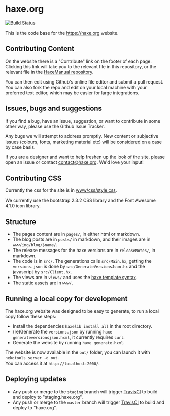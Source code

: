 haxe.org
========

[![Build Status](https://travis-ci.org/HaxeFoundation/haxe.org.svg?branch=staging)](https://travis-ci.org/HaxeFoundation/haxe.org)

This is the code base for the <https://haxe.org> website.

## Contributing Content

On the website there is a "Contribute" link on the footer of each page.  Clicking this link will take you to the relevant file in this repository, or the relevant file in the [HaxeManual repository](https://github.com/HaxeFoundation/HaxeManual).

You can then edit using Github's online file editor and submit a pull request. You can also fork the repo and edit on your local machine with your preferred text editor, which may be easier for large integrations.

## Issues, bugs and suggestions

If you find a bug, have an issue, suggestion, or want to contribute in some other way, please use the Github Issue Tracker.

Any bugs we will attempt to address promptly.  New content or subjective issues (colours, fonts, marketing material etc) will be considered on a case by case basis.

If you are a designer and want to help freshen up the look of the site, please open an issue or contact <contact@haxe.org>.  We'd love your input!

## Contributing CSS

Currently the css for the site is in [www/css/style.css](https://github.com/HaxeFoundation/haxe.org/blob/staging/www/css/style.css).

We currently use the bootstrap 2.3.2 CSS library and the Font Awesome 4.1.0 icon library.

## Structure

* The pages content are in `pages/`, in either html or markdown.
* The blog posts are in `posts/` in markdown, and their images are in `www/img/blog/$name/`.
* The release messages for the haxe versions are in `releaseNotes/`, in markdown.
* The code is in `src/`. The generations calls `src/Main.hx`, getting the `versions.json` is done by `src/GenerateVersionsJson.hx` and the javascript by `src/Client.hx`.
* The views are in `views/` and uses the [haxe template syntax](https://haxe.org/manual/std-template.html).
* The static assets are in `www/`.

## Running a local copy for development

The haxe.org website was designed to be easy to generate, to run a local copy follow these steps:

* Install the dependencies `haxelib install all` in the root directory.
* (re)Generate the `versions.json` by running `haxe generateversionsjson.hxml`, it currently requires `curl`.
* Generate the website by running `haxe generate.hxml`.

The website is now available in the `out/` folder, you can launch it with `nekotools server -d out`.  
You can access it at `http://localhost:2000/`.

## Deploying updates

* Any push or merge to the `staging` branch will trigger [TravisCI](https://travis-ci.org/HaxeFoundation/haxe.org) to build and deploy to "staging.haxe.org".
* Any push or merge to the `master` branch will trigger [TravisCI](https://travis-ci.org/HaxeFoundation/haxe.org) to build and deploy to "haxe.org".
